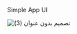 Simple App UI


![تصميم بدون عنوان (3)](https://github.com/user-attachments/assets/1edb7952-383d-4be0-b8e0-c3226884fe09)
